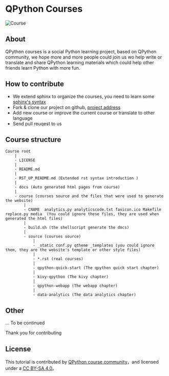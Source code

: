 QPython Courses
======================

![Course](http://dl.qpy.io/assets/banners/activity-qpython-edu.png "QPython EDU")


About
-------
QPython courses is a social Python learning project, based on QPython community, we hope more and more people could join us wo help write or translate and share QPython learning materials which could help other friends learn Python with more fun.

How to contribute
------------------
* We extend sphinx to organize the courses,  you need to learn some [sphinx's syntax](https://www.sphinx-doc.org/)
* Fork & clone our project on github, [project address](https://github.com/qpython-android/course)
* Add new course or improve the current course or translate to other language
* Send pull reuqest to us


Course structure
-----------------

    Course root
        |
        - LICENSE
        |
        - README.md
        |
        - RST_UP_README.md (Extended rst syntax introduction )
        |
        - docs (Auto generated html pages from course)
        |
        - course (courses source and the files that were used to generate the website)
            |
            - CNAME  analytics.py analyticscode.txt favicon.ico Makefile  replace.py media  (You could ignore these files, they are used when generated the html files)
            |
            - build.sh (the shellscript generate the docs)
            |
            - source (courses source)
                |
                - _static conf.py qtheme _templates (you could ignore them, they are the website's template or other style files)
                |
                - *.rst (real courses)
                |
                - qpython-quick-start (The qpython quick start chapter)
                |
                - kivy-qpython (The kivy chapter)
                |
                - qpython-webapp (The webapp chapter)
                |
                - data-analytics (The data analytics chapter)


Other
---------------------
... To be continued



Thank you for contributing



License
----------------
<a rel="license" href="http://creativecommons.org/licenses/by-sa/4.0/"><img alt="" style="border-width:0" src="https://i.creativecommons.org/l/by-sa/4.0/88x31.png" /></a><br /><span xmlns:dct="http://purl.org/dc/terms/" href="http://purl.org/dc/dcmitype/Text" property="dct:title" rel="dct:type">This tutorial </span> is contributed by <a xmlns:cc="http://creativecommons.org/ns#" href="http://plus.google.com/u/1/communities/111340957575273631204" property="cc:attributionName" rel="cc:attributionURL">QPython course community</a>，and licensed under a  <a rel="license" href="http://creativecommons.org/licenses/by-sa/4.0/">CC BY-SA 4.0</a>。
